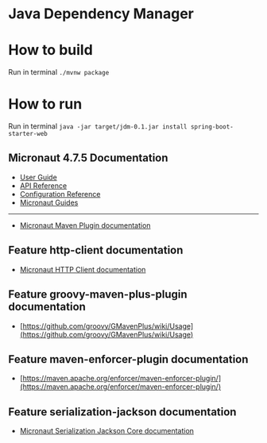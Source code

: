 # Java Dependency Manager

# How to build

Run in terminal `./mvnw package`

# How to run

Run in terminal `java -jar target/jdm-0.1.jar install spring-boot-starter-web`

## Micronaut 4.7.5 Documentation

- [User Guide](https://docs.micronaut.io/4.7.5/guide/index.html)
- [API Reference](https://docs.micronaut.io/4.7.5/api/index.html)
- [Configuration Reference](https://docs.micronaut.io/4.7.5/guide/configurationreference.html)
- [Micronaut Guides](https://guides.micronaut.io/index.html)

---

- [Micronaut Maven Plugin documentation](https://micronaut-projects.github.io/micronaut-maven-plugin/latest/)

## Feature http-client documentation

- [Micronaut HTTP Client documentation](https://docs.micronaut.io/latest/guide/index.html#nettyHttpClient)

## Feature groovy-maven-plus-plugin documentation

- [https://github.com/groovy/GMavenPlus/wiki/Usage](https://github.com/groovy/GMavenPlus/wiki/Usage)

## Feature maven-enforcer-plugin documentation

- [https://maven.apache.org/enforcer/maven-enforcer-plugin/](https://maven.apache.org/enforcer/maven-enforcer-plugin/)

## Feature serialization-jackson documentation

- [Micronaut Serialization Jackson Core documentation](https://micronaut-projects.github.io/micronaut-serialization/latest/guide/)
